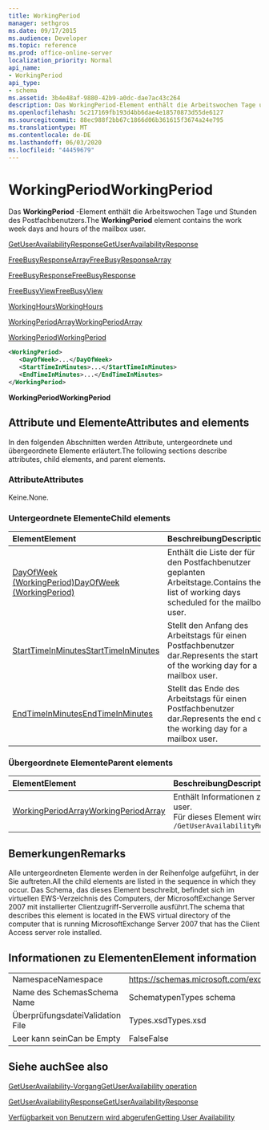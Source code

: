 ```yaml
---
title: WorkingPeriod
manager: sethgros
ms.date: 09/17/2015
ms.audience: Developer
ms.topic: reference
ms.prod: office-online-server
localization_priority: Normal
api_name:
- WorkingPeriod
api_type:
- schema
ms.assetid: 3b4e48af-9880-42b9-a0dc-dae7ac43c264
description: Das WorkingPeriod-Element enthält die Arbeitswochen Tage und Stunden des Postfachbenutzers.
ms.openlocfilehash: 5c217169fb193d4bb6dae4e18570873d55de6127
ms.sourcegitcommit: 88ec988f2bb67c1866d06b361615f3674a24e795
ms.translationtype: MT
ms.contentlocale: de-DE
ms.lasthandoff: 06/03/2020
ms.locfileid: "44459679"
---
```

# <a name="workingperiod"></a><span data-ttu-id="298dd-103">WorkingPeriod</span><span class="sxs-lookup"><span data-stu-id="298dd-103">WorkingPeriod</span></span>

<span data-ttu-id="298dd-104">Das **WorkingPeriod** -Element enthält die Arbeitswochen Tage und Stunden des Postfachbenutzers.</span><span class="sxs-lookup"><span data-stu-id="298dd-104">The **WorkingPeriod** element contains the work week days and hours of the mailbox user.</span></span> 
  
[<span data-ttu-id="298dd-105">GetUserAvailabilityResponse</span><span class="sxs-lookup"><span data-stu-id="298dd-105">GetUserAvailabilityResponse</span></span>](getuseravailabilityresponse.md)
  
[<span data-ttu-id="298dd-106">FreeBusyResponseArray</span><span class="sxs-lookup"><span data-stu-id="298dd-106">FreeBusyResponseArray</span></span>](freebusyresponsearray.md)
  
[<span data-ttu-id="298dd-107">FreeBusyResponse</span><span class="sxs-lookup"><span data-stu-id="298dd-107">FreeBusyResponse</span></span>](freebusyresponse.md)
  
[<span data-ttu-id="298dd-108">FreeBusyView</span><span class="sxs-lookup"><span data-stu-id="298dd-108">FreeBusyView</span></span>](freebusyview.md)
  
[<span data-ttu-id="298dd-109">WorkingHours</span><span class="sxs-lookup"><span data-stu-id="298dd-109">WorkingHours</span></span>](workinghours-ex15websvcsotherref.md)
  
[<span data-ttu-id="298dd-110">WorkingPeriodArray</span><span class="sxs-lookup"><span data-stu-id="298dd-110">WorkingPeriodArray</span></span>](workingperiodarray.md)
  
[<span data-ttu-id="298dd-111">WorkingPeriod</span><span class="sxs-lookup"><span data-stu-id="298dd-111">WorkingPeriod</span></span>](workingperiod.md)
  
```xml
<WorkingPeriod>
   <DayOfWeek>...</DayOfWeek>
   <StartTimeInMinutes>...</StartTimeInMinutes>
   <EndTimeInMinutes>...</EndTimeInMinutes>
</WorkingPeriod>
```

 <span data-ttu-id="298dd-112">**WorkingPeriod**</span><span class="sxs-lookup"><span data-stu-id="298dd-112">**WorkingPeriod**</span></span>
## <a name="attributes-and-elements"></a><span data-ttu-id="298dd-113">Attribute und Elemente</span><span class="sxs-lookup"><span data-stu-id="298dd-113">Attributes and elements</span></span>

<span data-ttu-id="298dd-114">In den folgenden Abschnitten werden Attribute, untergeordnete und übergeordnete Elemente erläutert.</span><span class="sxs-lookup"><span data-stu-id="298dd-114">The following sections describe attributes, child elements, and parent elements.</span></span>
  
### <a name="attributes"></a><span data-ttu-id="298dd-115">Attribute</span><span class="sxs-lookup"><span data-stu-id="298dd-115">Attributes</span></span>

<span data-ttu-id="298dd-116">Keine.</span><span class="sxs-lookup"><span data-stu-id="298dd-116">None.</span></span>
  
### <a name="child-elements"></a><span data-ttu-id="298dd-117">Untergeordnete Elemente</span><span class="sxs-lookup"><span data-stu-id="298dd-117">Child elements</span></span>

|<span data-ttu-id="298dd-118">**Element**</span><span class="sxs-lookup"><span data-stu-id="298dd-118">**Element**</span></span>|<span data-ttu-id="298dd-119">**Beschreibung**</span><span class="sxs-lookup"><span data-stu-id="298dd-119">**Description**</span></span>|
|:-----|:-----|
|[<span data-ttu-id="298dd-120">DayOfWeek (WorkingPeriod)</span><span class="sxs-lookup"><span data-stu-id="298dd-120">DayOfWeek (WorkingPeriod)</span></span>](dayofweek-workingperiod.md) <br/> |<span data-ttu-id="298dd-121">Enthält die Liste der für den Postfachbenutzer geplanten Arbeitstage.</span><span class="sxs-lookup"><span data-stu-id="298dd-121">Contains the list of working days scheduled for the mailbox user.</span></span>  <br/> |
|[<span data-ttu-id="298dd-122">StartTimeInMinutes</span><span class="sxs-lookup"><span data-stu-id="298dd-122">StartTimeInMinutes</span></span>](starttimeinminutes.md) <br/> |<span data-ttu-id="298dd-123">Stellt den Anfang des Arbeitstags für einen Postfachbenutzer dar.</span><span class="sxs-lookup"><span data-stu-id="298dd-123">Represents the start of the working day for a mailbox user.</span></span>  <br/> |
|[<span data-ttu-id="298dd-124">EndTimeInMinutes</span><span class="sxs-lookup"><span data-stu-id="298dd-124">EndTimeInMinutes</span></span>](endtimeinminutes.md) <br/> |<span data-ttu-id="298dd-125">Stellt das Ende des Arbeitstags für einen Postfachbenutzer dar.</span><span class="sxs-lookup"><span data-stu-id="298dd-125">Represents the end of the working day for a mailbox user.</span></span>  <br/> |
   
### <a name="parent-elements"></a><span data-ttu-id="298dd-126">Übergeordnete Elemente</span><span class="sxs-lookup"><span data-stu-id="298dd-126">Parent elements</span></span>

|<span data-ttu-id="298dd-127">**Element**</span><span class="sxs-lookup"><span data-stu-id="298dd-127">**Element**</span></span>|<span data-ttu-id="298dd-128">**Beschreibung**</span><span class="sxs-lookup"><span data-stu-id="298dd-128">**Description**</span></span>|
|:-----|:-----|
|[<span data-ttu-id="298dd-129">WorkingPeriodArray</span><span class="sxs-lookup"><span data-stu-id="298dd-129">WorkingPeriodArray</span></span>](workingperiodarray.md) <br/> |<span data-ttu-id="298dd-130">Enthält Informationen zum Arbeitszeitraum für den Postfachbenutzer.</span><span class="sxs-lookup"><span data-stu-id="298dd-130">Contains working period information for the mailbox user.</span></span>  <br/> <span data-ttu-id="298dd-131">Für dieses Element wird folgender XPath-Ausdruck verwendet: </span><span class="sxs-lookup"><span data-stu-id="298dd-131">The following is the XPath expression to this element:</span></span>  <br/>  `/GetUserAvailabilityResponse/FreeBusyResponseArray/FreeBusyResponse/FreeBusyView/WorkingHours/WorkingPeriodArray` <br/> |
   
## <a name="remarks"></a><span data-ttu-id="298dd-132">Bemerkungen</span><span class="sxs-lookup"><span data-stu-id="298dd-132">Remarks</span></span>

<span data-ttu-id="298dd-133">Alle untergeordneten Elemente werden in der Reihenfolge aufgeführt, in der Sie auftreten.</span><span class="sxs-lookup"><span data-stu-id="298dd-133">All the child elements are listed in the sequence in which they occur.</span></span> <span data-ttu-id="298dd-134">Das Schema, das dieses Element beschreibt, befindet sich im virtuellen EWS-Verzeichnis des Computers, der MicrosoftExchange Server 2007 mit installierter Clientzugriff-Serverrolle ausführt.</span><span class="sxs-lookup"><span data-stu-id="298dd-134">The schema that describes this element is located in the EWS virtual directory of the computer that is running MicrosoftExchange Server 2007 that has the Client Access server role installed.</span></span>
  
## <a name="element-information"></a><span data-ttu-id="298dd-135">Informationen zu Elementen</span><span class="sxs-lookup"><span data-stu-id="298dd-135">Element information</span></span>

|||
|:-----|:-----|
|<span data-ttu-id="298dd-136">Namespace</span><span class="sxs-lookup"><span data-stu-id="298dd-136">Namespace</span></span>  <br/> |https://schemas.microsoft.com/exchange/services/2006/types  <br/> |
|<span data-ttu-id="298dd-137">Name des Schemas</span><span class="sxs-lookup"><span data-stu-id="298dd-137">Schema Name</span></span>  <br/> |<span data-ttu-id="298dd-138">Schematypen</span><span class="sxs-lookup"><span data-stu-id="298dd-138">Types schema</span></span>  <br/> |
|<span data-ttu-id="298dd-139">Überprüfungsdatei</span><span class="sxs-lookup"><span data-stu-id="298dd-139">Validation File</span></span>  <br/> |<span data-ttu-id="298dd-140">Types.xsd</span><span class="sxs-lookup"><span data-stu-id="298dd-140">Types.xsd</span></span>  <br/> |
|<span data-ttu-id="298dd-141">Leer kann sein</span><span class="sxs-lookup"><span data-stu-id="298dd-141">Can be Empty</span></span>  <br/> |<span data-ttu-id="298dd-142">False</span><span class="sxs-lookup"><span data-stu-id="298dd-142">False</span></span>  <br/> |
   
## <a name="see-also"></a><span data-ttu-id="298dd-143">Siehe auch</span><span class="sxs-lookup"><span data-stu-id="298dd-143">See also</span></span>



[<span data-ttu-id="298dd-144">GetUserAvailability-Vorgang</span><span class="sxs-lookup"><span data-stu-id="298dd-144">GetUserAvailability operation</span></span>](getuseravailability-operation.md)
  
[<span data-ttu-id="298dd-145">GetUserAvailabilityResponse</span><span class="sxs-lookup"><span data-stu-id="298dd-145">GetUserAvailabilityResponse</span></span>](getuseravailabilityresponse.md)


[<span data-ttu-id="298dd-146">Verfügbarkeit von Benutzern wird abgerufen</span><span class="sxs-lookup"><span data-stu-id="298dd-146">Getting User Availability</span></span>](https://msdn.microsoft.com/library/d4133fcb-9b0f-4e6b-aadf-a389da83516a%28Office.15%29.aspx)

